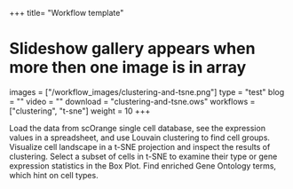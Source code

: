 +++
title= "Workflow template"
# Slideshow gallery appears when more then one image is in array
images =  ["/workflow_images/clustering-and-tsne.png"]
type = "test"
blog =  ""
video = ""
download = "clustering-and-tsne.ows"
workflows = ["clustering", "t-sne"]
weight = 10
+++

Load the data from scOrange single cell database, see the expression values in a spreadsheet, and use Louvain clustering to find cell groups. Visualize cell landscape in a t-SNE projection and inspect the results of clustering. Select a subset of cells in t-SNE to examine their type or gene expression statistics in the Box Plot. Find enriched Gene Ontology terms, which hint on cell types.
